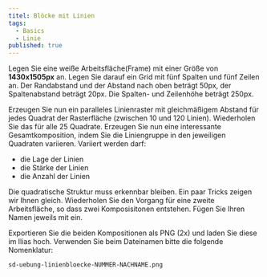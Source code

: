 ```yaml
---
titel: Blöcke mit Linien
tags: 
  - Basics
  - Linie
published: true
---
```


Legen Sie eine weiße Arbeitsfläche(Frame) mit einer Größe von **1430x1505px** an. Legen Sie darauf ein Grid mit fünf Spalten und fünf Zeilen an. Der Randabstand und der Abstand nach oben beträgt 50px, der Spaltenabstand beträgt 20px. Die Spalten- und Zeilenhöhe beträgt 250px.

Erzeugen Sie nun ein paralleles Linienraster mit gleichmäßigem Abstand für jedes Quadrat der Rasterfläche (zwischen 10 und 120 Linien). Wiederholen Sie das für alle 25 Quadrate. Erzeugen Sie nun eine interessante Gesamtkomposition, indem Sie die Liniengruppe in den jeweiligen Quadraten variieren. Variiert werden darf:
- die Lage der Linien
- die Stärke der Linien
- die Anzahl der Linien

Die quadratische Struktur muss erkennbar bleiben. Ein paar Tricks zeigen wir Ihnen gleich. Wiederholen Sie den Vorgang für eine zweite Arbeitsfläche, so dass zwei Komposisitonen entstehen. Fügen Sie Ihren Namen jeweils mit ein.

Exportieren Sie die beiden Kompositionen als PNG (2x) und laden Sie diese im Ilias hoch. Verwenden Sie beim Dateinamen bitte die folgende Nomenklatur:

```sd-uebung-linienbloecke-NUMMER-NACHNAME.png```